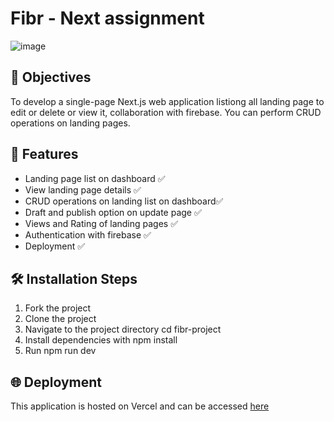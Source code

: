 # Fibr - Next assignment
![image](https://github.com/Arjun-Vashisht/fibr-project/assets/105749922/e96965b9-1bc9-491c-a55c-724f83062e97)



## 📝 Objectives
To develop a single-page Next.js web application listiong all landing page to edit or delete or view it, collaboration with firebase. You can perform CRUD operations on landing pages.

## 🚀 Features
  -  Landing page list on dashboard ✅
  -  View landing page details ✅
  -  CRUD operations on landing list on dashboard✅
  -  Draft and publish option on update page ✅
  -  Views and Rating of landing pages ✅
  -  Authentication with firebase ✅
  -  Deployment ✅


## 🛠️ Installation Steps

1. Fork the project
2. Clone the project
3. Navigate to the project directory cd fibr-project
4. Install dependencies with npm install
5. Run npm run dev

## 🌐 Deployment
This application is hosted on Vercel and can be accessed [here](https://fibr-project-zk67-anbc5r89e-arjunvashishts-projects.vercel.app/)
